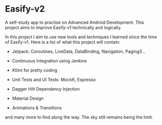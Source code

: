 # Easify-v2

A self-study app to practise on Advanced Android Development. This project aims to improve
Easify-v1 technically and logically.

In this project I aim to use new tools and techniques I learned since the time of
Easify-v1. Here is a list of what this project will contain:

- Jetpack: Coroutines, LiveData, DataBinding, Navigation, Paging3...

- Continuous Integration using Jenkins

- Ktlint for pretty coding

- Unit Tests and UI Tests: MockK, Espresso

- Dagger Hilt Dependency Injection

- Material Design

- Animations & Transitions

and many more to find along the way. The sky still remains being the limit.